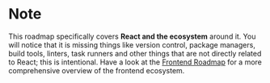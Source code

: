 # Note

This roadmap specifically covers **React and the ecosystem** around it. You will notice that it is missing things like version control, package managers, build tools, linters, task runners and other things that are not directly related to React; this is intentional. Have a look at the [Frontend Roadmap](/roadmaps/frontend) for a more comprehensive overview of the frontend ecosystem.
